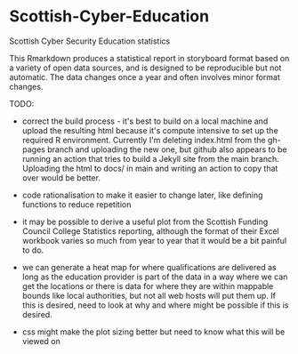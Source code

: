 # Scottish-Cyber-Education

Scottish Cyber Security Education statistics

This Rmarkdown produces a statistical report in storyboard format based on a variety of open data sources, and is designed to be reproducible but not automatic.  The data changes once a year and often involves minor format changes.

TODO:

- correct the build process - it's best to build on a local machine and upload the resulting html because it's compute intensive to set up the required R environment.  Currently I'm deleting index.html from the gh-pages branch and uploading the new one, but github also appears to be running an action that tries to build a Jekyll site from the main branch.  Uploading the html to docs/ in main and writing an action to copy that over would be better.

- code rationalisation to make it easier to change later, like defining functions to reduce repetition

- it may be possible to derive a useful plot from the Scottish Funding Council College Statistics reporting, although the format of their Excel workbook varies so much from year to year that it would be a bit painful to do.

- we can generate a heat map for where qualifications are delivered as long as the education provider is part of the data in a way where we can get the locations or there is data for where they are within mappable bounds like local authorities, but not all web hosts will put them up.  If this is desired, need to look at why and where might be possible if this is desired.

- css might make the plot sizing better but need to know what this will be viewed on


